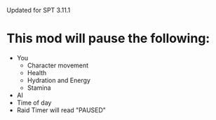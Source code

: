 Updated for SPT 3.11.1

# This mod will pause the following:
- You
  - Character movement
  - Health
  - Hydration and Energy
  - Stamina
- AI
- Time of day
- Raid Timer will read "PAUSED"
